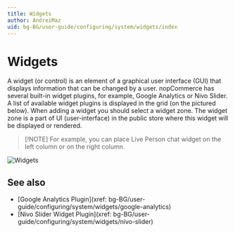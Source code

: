 ```yaml
---
title: Widgets
author: AndreiMaz
uid: bg-BG/user-guide/configuring/system/widgets/index
---
```


# Widgets

A widget (or control) is an element of a graphical user interface (GUI) that displays information that can be changed by a user. nopCommerce has several built-in widget plugins, for example, Google Analytics or Nivo Slider. A list of available widget plugins is displayed in the grid (on the pictured below). When adding a widget you should select a widget zone. The widget zone is a part of UI (user-interface) in the public store where this widget will be displayed or rendered.

> [!NOTE] For example, you can place Live Person chat widget on the left column or on the right column.

![Widgets](_static/index/widgets.png)

## See also

* [Google Analytics Plugin](xref: bg-BG/user-guide/configuring/system/widgets/google-analytics)
* [Nivo Slider Widget Plugin](xref: bg-BG/user-guide/configuring/system/widgets/nivo-slider)
